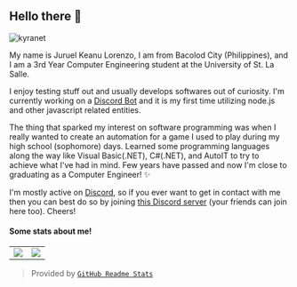 ## Hello there 👋

<img src="https://komarev.com/ghpvc/?username=JKLorenzo" alt="kyranet" />

My name is Juruel Keanu Lorenzo, I am from Bacolod City (Philippines), and I am
a 3rd Year Computer Engineering student at the University of St. La Salle.

I enjoy testing stuff out and usually develops softwares out of curiosity. 
I'm currently working on a [Discord Bot] and it is my first time utilizing 
node.js and other javascript related entities. 

The thing that sparked my interest on software programming was when I really wanted 
to create an automation for a game I used to play during my high school (sophomore) 
days. Learned some programming languages along the way like Visual Basic(.NET), C#(.NET), 
and AutoIT to try to achieve what I've had in mind. Few years have passed and now I'm close 
to graduating as a Computer Engineer! ✨

I'm mostly active on [Discord], so if you ever want to get in contact with me then 
you can best do so by joining [this Discord server] (your friends can join here too). 
Cheers!

#### Some stats about me!

<table>
  <tr>
    <td align="center" style="padding=0;width=50%;">
      <img align="center" style="padding=0;" src="https://github-readme-stats.vercel.app/api/?username=JKLorenzo&show_icons=true&title_color=4F8CC9&text_color=9f9f9f&bg_color=00000000&hide_border=true&icon_color=4F8CC9&hide_title=true&count_private=true&include_all_commits=true" />
    </td>
    <td align="center" style="padding=0;width=50%;">
      <img align="center" style="padding=0;" src="https://github-readme-stats.quantumlytangled.vercel.app/api/top-langs/?username=JKLorenzo&layout=compact&show_icons=true&title_color=4F8CC9&text_color=9f9f9f&bg_color=00000000&hide_border=true&icon_color=00000000&count_private=true&langs_count=6" />
    </td>
  </tr>
</table>

> Provided by [`GitHub Readme Stats`]

[Discord]:               https://discord.com
[Discord Bot]:           https://github.com/JKLorenzo/Quarantine-Gaming
[this Discord server]:   https://discord.gg/4HnBVxpyqf
[`GitHub Readme Stats`]: https://github.com/anuraghazra/github-readme-stats
